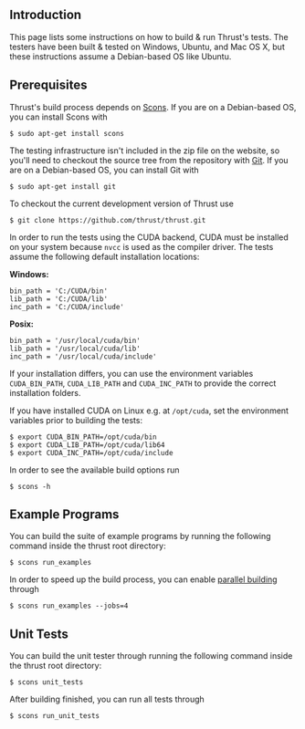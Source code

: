 Introduction
------------

This page lists some instructions on how to build & run Thrust's tests.  The testers have
been built & tested on Windows, Ubuntu, and Mac OS X, but these instructions assume a Debian-based OS like Ubuntu.


Prerequisites
------------

Thrust's build process depends on [Scons](http://www.scons.org ).  If you are on a
Debian-based OS, you can install Scons with 

    $ sudo apt-get install scons

The testing infrastructure isn't included in the zip file on the
website, so you'll need to checkout the source tree from the
repository with [Git](https://git-scm.com/).  If you are on a Debian-based OS, you can install Git with

    $ sudo apt-get install git

To checkout the current development version of Thrust use

    $ git clone https://github.com/thrust/thrust.git

In order to run the tests using the CUDA backend, CUDA must be installed on your system because `nvcc` is used as the compiler driver. The tests assume the following default installation locations:

**Windows:**

    bin_path = 'C:/CUDA/bin'
    lib_path = 'C:/CUDA/lib'
    inc_path = 'C:/CUDA/include'

**Posix:**

    bin_path = '/usr/local/cuda/bin'
    lib_path = '/usr/local/cuda/lib'
    inc_path = '/usr/local/cuda/include'

If your installation differs, you can use the environment variables `CUDA_BIN_PATH`, `CUDA_LIB_PATH` and `CUDA_INC_PATH` to provide the correct installation folders.

If you have installed CUDA on Linux e.g. at `/opt/cuda`, set the environment variables prior to building the tests:

    $ export CUDA_BIN_PATH=/opt/cuda/bin
    $ export CUDA_LIB_PATH=/opt/cuda/lib64
    $ export CUDA_INC_PATH=/opt/cuda/include

In order to see the available build options run 

    $ scons -h

Example Programs
----------------

You can build the suite of example programs by running the following command inside the thrust root directory:

    $ scons run_examples

In order to speed up the build process, you can enable [parallel building](http://www.scons.org/doc/production/HTML/scons-user.html#idp1416840244) through 
    
    $ scons run_examples --jobs=4

Unit Tests
------------

You can build the unit tester through running the following command inside the thrust root directory: 

    $ scons unit_tests

After building finished, you can run all tests through

    $ scons run_unit_tests